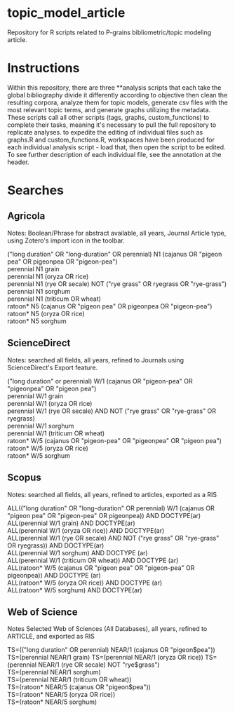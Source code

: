# topic_model_article
Repository for R scripts related to P-grains bibliometric/topic modeling article.

# Instructions

Within this repository, there are three **analysis scripts that each take the global bibliography divide it differently according to objective then clean the resulting corpora, analyze them for topic models, generate csv files with the most relevant topic terms, and generate graphs utilizing the metadata. These scripts call all other scripts (tags, graphs, custom_functions) to complete their tasks, meaning it's necessary to pull the full repository to replicate analyses. to expedite the editing of individual files such as graphs.R and custom_functions.R, workspaces have been produced for each individual analysis script - load that, then open the script to be edited. To see further description of each individual file, see the annotation at the header. 


# Searches

## Agricola

Notes: Boolean/Phrase for abstract available, all years, Journal Article type, using Zotero's import icon in the toolbar.

("long duration" OR "long-duration" OR perennial) N1 (cajanus OR "pigeon pea" OR pigeonpea OR "pigeon-pea")  
perennial N1 grain  
perennial N1 (oryza OR rice)  
perennial N1 (rye OR secale) NOT ("rye grass" OR ryegrass OR "rye-grass")  
perennial N1 sorghum  
perennial N1 (triticum OR wheat)  
ratoon* N5 (cajanus OR "pigeon pea" OR pigeonpea OR "pigeon-pea")  
ratoon* N5 (oryza OR rice)  
ratoon* N5 sorghum

## ScienceDirect

Notes: searched all fields, all years, refined to Journals using ScienceDirect's Export feature.

("long duration" or perennial) W/1 (cajanus OR "pigeon-pea" OR "pigeonpea" OR "pigeon pea")  
perennial W/1 grain  
perennial W/1 (oryza OR rice)  
perennial W/1 (rye OR secale) AND NOT ("rye grass" OR "rye-grass" OR ryegrass)  
perennial W/1 sorghum  
perennial W/1 (triticum OR wheat)  
ratoon* W/5 (cajanus OR "pigeon-pea" OR "pigeonpea" OR "pigeon pea")  
ratoon* W/5 (oryza OR rice)  
ratoon* W/5 sorghum

## Scopus

Notes: searched all fields, all years, refined to articles, exported as a RIS

ALL(("long duration" OR "long-duration" OR perennial) W/1 (cajanus OR "pigeon pea" OR "pigeon-pea" OR pigeonpea)) AND DOCTYPE(ar)  
ALL(perennial W/1 grain) AND DOCTYPE(ar)  
ALL(perennial W/1 (oryza OR rice)) AND DOCTYPE(ar)  
ALL(perennial W/1 (rye OR secale) AND NOT ("rye grass" OR "rye-grass" OR ryegrass)) AND DOCTYPE(ar)  
ALL(perennial W/1 sorghum) AND DOCTYPE (ar)  
ALL(perennial W/1 (triticum OR wheat)) AND DOCTYPE (ar)  
ALL(ratoon* W/5 (cajanus OR "pigeon pea" OR "pigeon-pea" OR pigeonpea)) AND DOCTYPE (ar)  
ALL(ratoon* W/5 (oryza OR rice)) AND DOCTYPE (ar)  
ALL(ratoon* W/5 sorghum) AND DOCTYPE(ar)

## Web of Science

Notes Selected Web of Sciences (All Databases), all years, refined to ARTICLE, and exported as RIS

TS=(("long duration" OR perennial) NEAR/1 (cajanus OR "pigeon$pea"))  
TS=(perennial NEAR/1 grain)  
TS=(perennial NEAR/1 (oryza OR rice))  
TS=(perennial NEAR/1 (rye OR secale) NOT "rye$grass")  
TS=(perennial NEAR/1 sorghum)  
TS=(perennial NEAR/1 (triticum OR wheat))  
TS=(ratoon* NEAR/5 (cajanus OR "pigeon$pea"))  
TS=(ratoon* NEAR/5 (oryza OR rice))  
TS=(ratoon* NEAR/5 sorghum)
